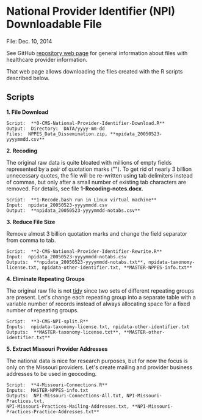 National Provider Identifier (NPI) Downloadable File
====================================================

File:  Dec. 10, 2014

See GitHub [repository web page](http://earlglynn.github.io/National-Provider-Identifier/) for general information about files with healthcare provider information.

That web page allows downloading the files created with the R scripts described below.


Scripts
-------

**1. File Download**

    Script:  **0-CMS-National-Provider-Identifier-Download.R**
    Output:  Directory:  DATA/yyyy-mm-dd
    Files:  NPPES_Data_Dissemination.zip, **npidata_20050523-yyyymmdd.csv**

**2. Recoding**

The original raw data is quite bloated with millions of empty fields represented by a pair of quotation marks ("").  To get rid of nearly 3 billion unnecessary quotes, the file will be re-written using tab delimiters instead of commas, but only after a small number of existing tab characters are removed.  For details, see file **1-Recoding-notes.docx**.

    Script:  **1-Recode.bash run in Linux virtual machine**
    Input:  npidata_20050523-yyyymmdd.csv
    Output:  **npidata_20050523-yyyymmdd-notabs.csv**

**3. Reduce File Size**

Remove almost 3 billion quotation marks and change the field separator from comma to tab.

    Script:  **2-CMS-National-Provider-Identifier-Rewrite.R**
    Input:  npidata_20050523-yyyymmdd-notabs.csv
    Outputs:  **npidata_20050523-yyyymmdd-notabs.txt**, npidata-taxonomy-license.txt, npidata-other-identifier.txt, **MASTER-NPPES-info.txt**

**4. Eliminate Repeating Groups**

The original raw file is not [tidy](http://vita.had.co.nz/papers/tidy-data.pdf) since two sets of different repeating groups are present.  Let's change each repeating group into a separate table with a variable number of records instead of always allocating space for a fixed number of repeating groups.

    Script:  **3-CMS-NPI-split.R**
    Inputs:  npidata-taxonomy-license.txt, npidata-other-identifier.txt
    Outputs:  **MASTER-taxonomy-license.txt**, **MASTER-other-identifier.txt**

**5. Extract Missouri Provider Addresses**

The national data is nice for research purposes, but for now the focus is only on the Missouri providers.  Let's create mailing and provider business addresses to be used in geocoding.

    Script:  **4-Missouri-Connections.R**
    Inputs:  MASTER-NPPES-info.txt
    Outputs:  NPI-Missouri-Connections-All.txt, NPI-Missouri-Practices.txt,
    NPI-Missouri-Practices-Mailing-Addresses.txt, **NPI-Missouri-Practices-Practice-Addresses.txt**

